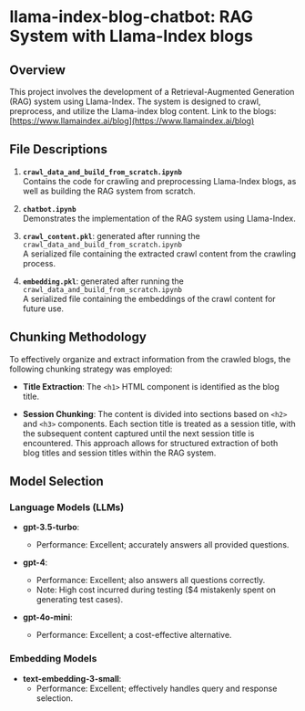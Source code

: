 # llama-index-blog-chatbot: RAG System with Llama-Index blogs

## Overview

This project involves the development of a Retrieval-Augmented Generation (RAG) system using Llama-Index. The system is designed to crawl, preprocess, and utilize the Llama-index blog content. 
Link to the blogs: [https://www.llamaindex.ai/blog](https://www.llamaindex.ai/blog)

## File Descriptions

1. **`crawl_data_and_build_from_scratch.ipynb`**  
   Contains the code for crawling and preprocessing Llama-Index blogs, as well as building the RAG system from scratch.

2. **`chatbot.ipynb`**  
   Demonstrates the implementation of the RAG system using Llama-Index.

3. **`crawl_content.pkl`**: generated after running the `crawl_data_and_build_from_scratch.ipynb`  
   A serialized file containing the extracted crawl content from the crawling process.

4. **`embedding.pkl`**: generated after running the `crawl_data_and_build_from_scratch.ipynb`  
   A serialized file containing the embeddings of the crawl content for future use.

## Chunking Methodology

To effectively organize and extract information from the crawled blogs, the following chunking strategy was employed:

- **Title Extraction**: The `<h1>` HTML component is identified as the blog title.
  
- **Session Chunking**: The content is divided into sections based on `<h2>` and `<h3>` components. Each section title is treated as a session title, with the subsequent content captured until the next session title is encountered. This approach allows for structured extraction of both blog titles and session titles within the RAG system.

## Model Selection

### Language Models (LLMs)

- **gpt-3.5-turbo**: 
  - Performance: Excellent; accurately answers all provided questions.
  
- **gpt-4**: 
  - Performance: Excellent; also answers all questions correctly.
  - Note: High cost incurred during testing ($4 mistakenly spent on generating test cases).

- **gpt-4o-mini**: 
  - Performance: Excellent; a cost-effective alternative.

### Embedding Models

- **text-embedding-3-small**:
  - Performance: Excellent; effectively handles query and response selection.
